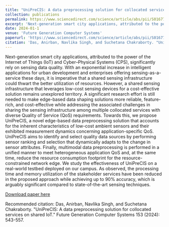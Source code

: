 ```yaml
---
title: "UniPreCIS: A data preprocessing solution for collocated services on shared IoT."
collection: publications
permalink: https://www.sciencedirect.com/science/article/abs/pii/S0167739X22001029
excerpt: 'Next-generation smart city applications, attributed to the power of the Internet of Things (IoT) and Cyber–Physical Systems (CPS), significantly rely on sensing data quality. With an exponential increase in intelligent applications for urban development and enterprises offering sensing-as-a-service these days, it is imperative that a shared sensing infrastructure could thwart the better utilization of resources. However, a shared sensing infrastructure that leverages low-cost sensing devices for a cost-effective solution remains unexplored territory. A significant research effort is still needed to make edge-based data shaping solutions more reliable, feature-rich, and cost-effective while addressing the associated challenges in sharing the sensing infrastructure among multiple collocated services with diverse Quality of Service (QoS) requirements. Towards this, we propose UniPreCIS, a novel edge-based data preprocessing solution that accounts for the inherent characteristics of low-cost ambient sensors and their exhibited measurement dynamics concerning application-specific QoS. UniPreCIS aims to identify and select quality data sources by performing sensor ranking and selection that dynamically adapts to the change in sensor attributes. Finally, multimodal data preprocessing is performed in a unified manner to meet heterogeneous application QoS and, at the same time, reduce the resource consumption footprint for the resource-constrained network edge. We study the effectiveness of UniPreCIS on a real-world testbed deployed on our campus. As observed, the processing time and memory utilization of the stakeholder services have been reduced in the proposed approach while achieving up to 90% accuracy, which is arguably significant compared to state-of-the-art sensing techniques.'
date: 2024-01-1
venue: 'Future Generation Computer Systems'
paperurl: 'https://www.sciencedirect.com/science/article/abs/pii/S0167739X22001029'
citation: 'Das, Anirban, Navlika Singh, and Suchetana Chakraborty. "UniPreCIS: A data preprocessing solution for collocated services on shared IoT." Future Generation Computer Systems 153 (2024): 543-557.'
---
```

Next-generation smart city applications, attributed to the power of the Internet of Things (IoT) and Cyber–Physical Systems (CPS), significantly rely on sensing data quality. With an exponential increase in intelligent applications for urban development and enterprises offering sensing-as-a-service these days, it is imperative that a shared sensing infrastructure could thwart the better utilization of resources. However, a shared sensing infrastructure that leverages low-cost sensing devices for a cost-effective solution remains unexplored territory. A significant research effort is still needed to make edge-based data shaping solutions more reliable, feature-rich, and cost-effective while addressing the associated challenges in sharing the sensing infrastructure among multiple collocated services with diverse Quality of Service (QoS) requirements. Towards this, we propose UniPreCIS, a novel edge-based data preprocessing solution that accounts for the inherent characteristics of low-cost ambient sensors and their exhibited measurement dynamics concerning application-specific QoS. UniPreCIS aims to identify and select quality data sources by performing sensor ranking and selection that dynamically adapts to the change in sensor attributes. Finally, multimodal data preprocessing is performed in a unified manner to meet heterogeneous application QoS and, at the same time, reduce the resource consumption footprint for the resource-constrained network edge. We study the effectiveness of UniPreCIS on a real-world testbed deployed on our campus. As observed, the processing time and memory utilization of the stakeholder services have been reduced in the proposed approach while achieving up to 90% accuracy, which is arguably significant compared to state-of-the-art sensing techniques.

[Download paper here](https://www.sciencedirect.com/science/article/abs/pii/S0167739X22001029)

Recommended citation: Das, Anirban, Navlika Singh, and Suchetana Chakraborty. "UniPreCIS: A data preprocessing solution for collocated services on shared IoT." Future Generation Computer Systems 153 (2024): 543-557. 

